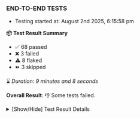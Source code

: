 ### END-TO-END TESTS

- Testing started at: August 2nd 2025, 6:15:58 pm

**📦 Test Result Summary**

- ✅ 68 passed
- ❌ 3 failed
- ⚠️ 8 flaked
- ⏩ 3 skipped

⌛ _Duration: 9 minutes and 8 seconds_

**Overall Result**: 👎 Some tests failed.



<details>
    <summary>[Show/Hide] Test Result Details</summary>
    <div markdown="1">

| Test | Browser | Test Case | Tags | Result |
| :---: | :---: | :--- | :---: | :---: |
| 1 | chromium-meshery-provider | Transition to disconnected state and then back to connected state |  | ❌ |
| 2 | chromium-meshery-provider | Transition to ignored state and then back to connected state |  | ➖ |
| 3 | chromium-meshery-provider | Transition to not found state and then back to connected state |  | ➖ |
| 4 | chromium-meshery-provider | Delete Kubernetes cluster connections |  | ➖ |
| 5 | chromium-meshery-provider | Configure Existing Istio adapter through Mesh Adapter URL from Management page | unstable | ⚠️ |
| 6 | chromium-meshery-provider | Connect to Meshery Istio Adapter and configure it |  | ❌ |
| 7 | chromium-meshery-provider | Ping Istio Adapter | unstable | ⚠️ |
| 8 | chromium-local-provider | Configure Existing Istio adapter through Mesh Adapter URL from Management page | unstable | ⚠️ |
| 9 | chromium-local-provider | Connect to Meshery Istio Adapter and configure it |  | ❌ |
| 10 | chromium-local-provider | Ping Istio Adapter | unstable | ⚠️ |

</div>
</details>


<!-- To see the full report, please visit our CI/CD pipeline with reporter. -->